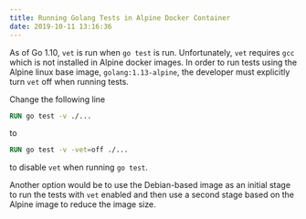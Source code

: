 ```yaml
---
title: Running Golang Tests in Alpine Docker Container
date: 2019-10-11 13:16:36
---
```



As of Go 1.10, `vet` is run when `go test` is run. Unfortunately, `vet` requires `gcc` which is not installed in Alpine docker images. In order to run tests using the Alpine linux base image, `golang:1.13-alpine`, the developer must explicitly turn `vet` off when running tests.

Change the following line

```dockerfile
RUN go test -v ./...
```

to

```dockerfile
RUN go test -v -vet=off ./...
```

to disable `vet` when running `go test`.

Another option would be to use the Debian-based image as an initial stage to run the tests with `vet` enabled and then use a second stage based on the Alpine image to reduce the image size.
